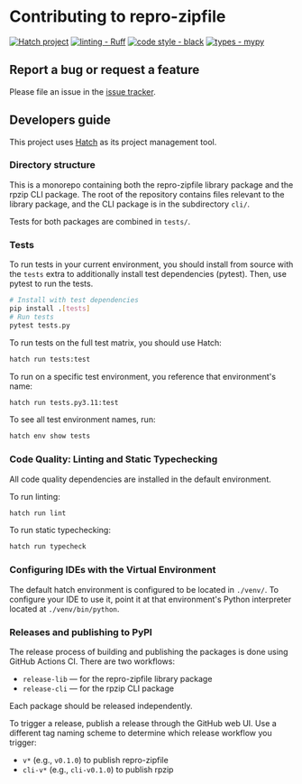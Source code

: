 # Contributing to repro-zipfile

[![Hatch project](https://img.shields.io/badge/%F0%9F%A5%9A-Hatch-4051b5.svg)](https://github.com/pypa/hatch) [![linting - Ruff](https://img.shields.io/endpoint?url=https://raw.githubusercontent.com/charliermarsh/ruff/main/assets/badge/v0.json)](https://github.com/charliermarsh/ruff) [![code style - black](https://img.shields.io/badge/code%20style-black-000000.svg)](https://github.com/psf/black) [![types - mypy](https://img.shields.io/badge/types-mypy-blue.svg)](https://github.com/python/mypy)

## Report a bug or request a feature

Please file an issue in the [issue tracker](https://github.com/drivendataorg/repro-zipfile/issues).

## Developers guide

This project uses [Hatch](https://github.com/pypa/hatch) as its project management tool.

### Directory structure

This is a monorepo containing both the repro-zipfile library package and the rpzip CLI package. The root of the repository contains files relevant to the library package, and the CLI package is in the subdirectory `cli/`.

Tests for both packages are combined in `tests/`.

### Tests

To run tests in your current environment, you should install from source with the `tests` extra to additionally install test dependencies (pytest). Then, use pytest to run the tests.

```bash
# Install with test dependencies
pip install .[tests]
# Run tests
pytest tests.py
```

To run tests on the full test matrix, you should use Hatch:

```bash
hatch run tests:test
```

To run on a specific test environment, you reference that environment's name:

```bash
hatch run tests.py3.11:test
```

To see all test environment names, run:

```bash
hatch env show tests
```

### Code Quality: Linting and Static Typechecking

All code quality dependencies are installed in the default environment.

To run linting:

```bash
hatch run lint
```

To run static typechecking:

```bash
hatch run typecheck
```

### Configuring IDEs with the Virtual Environment

The default hatch environment is configured to be located in `./venv/`. To configure your IDE to use it, point it at that environment's Python interpreter located at `./venv/bin/python`.

### Releases and publishing to PyPI

The release process of building and publishing the packages is done using GitHub Actions CI. There are two workflows:

- `release-lib` — for the repro-zipfile library package
- `release-cli` — for the rpzip CLI package

Each package should be released independently.

To trigger a release, publish a release through the GitHub web UI. Use a different tag naming scheme to determine which release workflow you trigger:

- `v*` (e.g., `v0.1.0`) to publish repro-zipfile
- `cli-v*` (e.g., `cli-v0.1.0`) to publish rpzip
